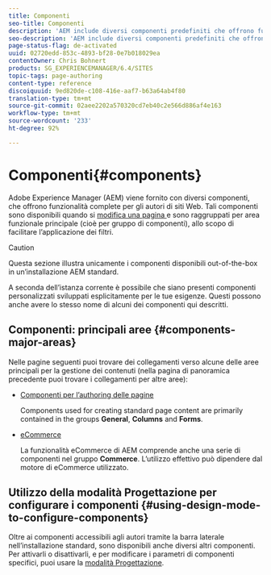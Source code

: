```yaml
---
title: Componenti
seo-title: Componenti
description: 'AEM include diversi componenti predefiniti che offrono funzionalità complete per gli autori di siti web. '
seo-description: 'AEM include diversi componenti predefiniti che offrono funzionalità complete per gli autori di siti web. '
page-status-flag: de-activated
uuid: 02720edd-853c-4893-bf28-0e7b018029ea
contentOwner: Chris Bohnert
products: SG_EXPERIENCEMANAGER/6.4/SITES
topic-tags: page-authoring
content-type: reference
discoiquuid: 9ed820de-c108-416e-aaf7-b63a64ab4f80
translation-type: tm+mt
source-git-commit: 02aee2202a570320cd7eb40c2e566d886af4e163
workflow-type: tm+mt
source-wordcount: '233'
ht-degree: 92%

---
```



# Componenti{#components}

Adobe Experience Manager (AEM) viene fornito con diversi componenti, che offrono funzionalità complete per gli autori di siti Web. Tali componenti sono disponibili quando si [modifica una pagina ](/help/sites-classic-ui-authoring/classic-page-author-edit-content.md) e sono raggruppati per area funzionale principale (cioè per gruppo di componenti), allo scopo di facilitare l’applicazione dei filtri.

>[!CAUTION]
>
>Questa sezione illustra unicamente i componenti disponibili out-of-the-box in un’installazione AEM standard.
>
>A seconda dell’istanza corrente è possibile che siano presenti componenti personalizzati sviluppati esplicitamente per le tue esigenze. Questi possono anche avere lo stesso nome di alcuni dei componenti qui descritti.

## Componenti: principali aree {#components-major-areas}

Nelle pagine seguenti puoi trovare dei collegamenti verso alcune delle aree principali per la gestione dei contenuti (nella pagina di panoramica precedente puoi trovare i collegamenti per altre aree): 

* [Componenti per l’authoring delle pagine](/help/sites-classic-ui-authoring/classic-page-author-edit-mode.md)

   Components used for creating standard page content are primarily contained in the groups **General**, **Columns** and **Forms**.

* [eCommerce](/help/sites-administering/ecommerce.md)

   La funzionalità eCommerce di AEM comprende anche una serie di componenti nel gruppo **Commerce**. L’utilizzo effettivo può dipendere dal motore di eCommerce utilizzato.

## Utilizzo della modalità Progettazione per configurare i componenti {#using-design-mode-to-configure-components}

Oltre ai componenti accessibili agli autori tramite la barra laterale nell’installazione standard, sono disponibili anche diversi altri componenti. Per attivarli o disattivarli, e per modificare i parametri di componenti specifici, puoi usare la [modalità Progettazione](/help/sites-classic-ui-authoring/classic-page-author-design-mode.md#enable-disable-components).

